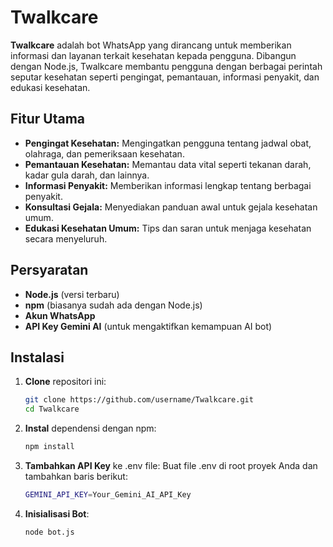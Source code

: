 # Twalkcare

**Twalkcare** adalah bot WhatsApp yang dirancang untuk memberikan informasi dan layanan terkait kesehatan kepada pengguna. Dibangun dengan Node.js, Twalkcare membantu pengguna dengan berbagai perintah seputar kesehatan seperti pengingat, pemantauan, informasi penyakit, dan edukasi kesehatan.

## Fitur Utama

- **Pengingat Kesehatan:** Mengingatkan pengguna tentang jadwal obat, olahraga, dan pemeriksaan kesehatan.
- **Pemantauan Kesehatan:** Memantau data vital seperti tekanan darah, kadar gula darah, dan lainnya.
- **Informasi Penyakit:** Memberikan informasi lengkap tentang berbagai penyakit.
- **Konsultasi Gejala:** Menyediakan panduan awal untuk gejala kesehatan umum.
- **Edukasi Kesehatan Umum:** Tips dan saran untuk menjaga kesehatan secara menyeluruh.

## Persyaratan

- **Node.js** (versi terbaru)
- **npm** (biasanya sudah ada dengan Node.js)
- **Akun WhatsApp**
- **API Key Gemini AI** (untuk mengaktifkan kemampuan AI bot)

## Instalasi

1. **Clone** repositori ini:

   ```bash
   git clone https://github.com/username/Twalkcare.git
   cd Twalkcare
   ```

2. **Instal** dependensi dengan npm:

   ```bash
   npm install
   ```

3. **Tambahkan API Key** ke .env file: Buat file .env di root proyek Anda dan tambahkan baris berikut:

   ```bash
   GEMINI_API_KEY=Your_Gemini_AI_API_Key
   ```

4. **Inisialisasi Bot**:
   ```bash
   node bot.js
   ```
